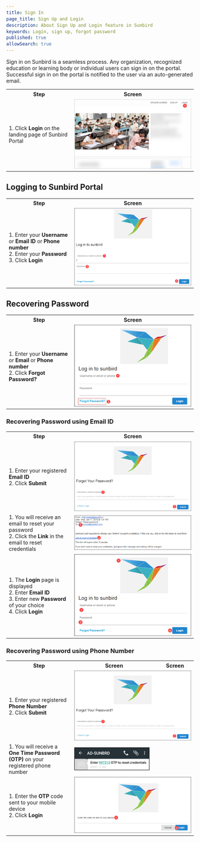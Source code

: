 ```yaml
---
title: Sign In
page_title: Sign Up and Login
description: About Sign Up and Login feature in Sunbird 
keywords: Login, sign up, forgot password
published: true
allowSearch: true
---
```

Sign in on Sunbird is a seamless process. Any organization, recognized education or learning body or individual users can sign in on the portal. Successful sign in on the portal is notified to the user via an auto-generated email.

<table>
	<tr>
		<th style="width:35%;">Step</th>
		<th style="width:65%;">Screen</th>
	</tr>
	<tr>
		<td>1. Click <b>Login</b> on the landing page of Sunbird Portal
    </td>
    <td><img src="features-documentation/images/landinglogin.png"></td>
    </tr>
    </table>

## Logging to Sunbird Portal

<table>
  <tr>
    <th style="width:35%;"><strong>Step</strong></th>
    <th style="width:65%;"><strong>Screen</strong></th>
  </tr>
  <tr>
   <td>1. Enter your <b>Username</b> or <b>Email ID</b> or <b>Phone number</b> <br>2. Enter your <b>Password</b> <br>3. Click <b>Login</b>
	</td>
	<td><img src="features-documentation/images/loginwithphone.png"></td>
    </tr>
</table>
    
## Recovering Password

<table>
  <tr>
    <th style="width:35%;">Step</th>
    <th style="width:65%;">Screen</th>
  </tr>
  <tr>
	  <td>1. Enter your <b>Username</b> or <b>Email</b> or <b>Phone number</b> <br>2. Click <b>Forgot Password?</b></td>
	<td><img src="features-documentation/images/forgotpassword.png"></td>
    </tr>
    </table>
    
### Recovering Password using Email ID
    
  <table>
  <tr>
    <th style="width:35%;">Step</th>
    <th style="width:65%;">Screen</th>
  </tr>
  <tr>
    <td>1. Enter your registered <b>Email ID</b> <br>2. Click <b>Submit</b></td> 
    <td><img src="features-documentation/images/forgotpassword1.png"></td>
  </tr>
  <tr>
    <td>1. You will receive an email to reset your password <br>2. Click the <b>Link</b> in the email to reset credentials</td>
    <td colspan="2"><img src="features-documentation/images/emaillink.png"></td>
  </tr>
  <tr>
    <td>1. The <b>Login</b> page is displayed <br>2. Enter <b>Email ID</b> <br>3. Enter new <b>Password</b> of your choice <br>4. Click <b>Login</b></td>
    <td><img src="features-documentation/images/loginemail.png"></td>
  </tr>
  </table>
  
### Recovering Password using Phone Number
    
  <table>
  <tr>
    <th style="width:35%;">Step</th>
    <th style="width:45%;">Screen</th>
    <th style="width:20%;">Screen</th>
  </tr>
  <tr>  
    <td>1. Enter your registered <b>Phone Number</b> <br>2. Click <b>Submit</b></td> 
    <td colspan="2"><img src="features-documentation/images/forgotpassword1.png"></td>
	    
  </tr>
  <tr>
    <td>1. You will receive a <b>One Time Password (OTP)</b> on your registered phone number</td>
    <td><img src="features-documentation/images/mobileotp.png"></td>
	  <td> </td>
  </tr>
  <tr>
    <td>1. Enter the <b>OTP</b> code sent to your mobile device <br>2. Click <b>Login</b></td>
    <td colspan="2" ><img src="features-documentation/images/otpcode.png"></td>
	   
  </tr>
</table>
	  
	
